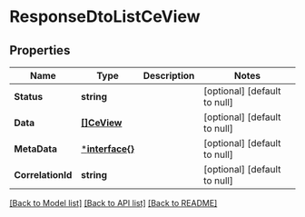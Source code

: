 # ResponseDtoListCeView

## Properties
Name | Type | Description | Notes
------------ | ------------- | ------------- | -------------
**Status** | **string** |  | [optional] [default to null]
**Data** | [**[]CeView**](CEView.md) |  | [optional] [default to null]
**MetaData** | [***interface{}**](interface{}.md) |  | [optional] [default to null]
**CorrelationId** | **string** |  | [optional] [default to null]

[[Back to Model list]](../README.md#documentation-for-models) [[Back to API list]](../README.md#documentation-for-api-endpoints) [[Back to README]](../README.md)

